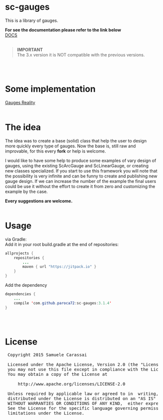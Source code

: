 # sc-gauges
This is a library of gauges.<br />

**For see the documentation please refer to the link below**
<br />
[DOCS](https://paroca72.github.io/sc-gauges)
<br />
<br />

> **IMPORTANT**<br />
> The 3.x version it is NOT compatible with the previous versions.
<br />
<br />

# Some implementation
[Gauges Reality](http://www.sccomponents.com/)
<br />
<br />

# The idea

The idea was to create a base (solid) class that help the user to design more quickly every type of gauges.
Now the base is, still raw and improvable, for this every **fork** or help is welcome.

I would like to have some help to produce some examples of vary design of gauges, using the existing ScArcGauge and ScLinearGauge, or creating new classes specialized.
If you start to use this framework you will note that the possibility is very infinite and can be funny to create and publishing new gauge design.
If we can increase the number of the example the final users could be use it without the effort to create it from zero and customizing the example by the case.

**Every suggestions are welcome.**
<br />
<br />


# Usage

via Gradle:
<br />
Add it in your root build.gradle at the end of repositories:
```java
allprojects {
	repositories {
		...
		maven { url "https://jitpack.io" }
	}
}
```

Add the dependency
```java
dependencies {
    ...
    compile 'com.github.paroca72:sc-gauges:3.1.4'
}
```
<br />
<br />


# License
<pre>
 Copyright 2015 Samuele Carassai

 Licensed under the Apache License, Version 2.0 (the "License");
 you may not use this file except in compliance with the License.
 You may obtain a copy of the License at

     http://www.apache.org/licenses/LICENSE-2.0

 Unless required by applicable law or agreed to in  writing, software
 distributed under the License is distributed on an "AS IS" BASIS,
 WITHOUT WARRANTIES OR CONDITIONS OF ANY KIND,  either express or implied.
 See the License for the specific language governing permissions and
 limitations under the License.
</pre>
